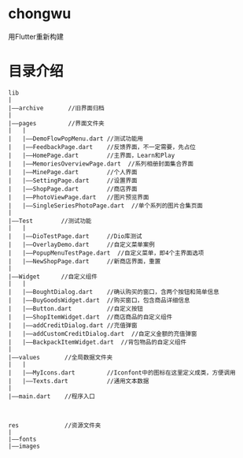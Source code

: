 # chongwu

用Flutter重新构建

# 目录介绍

    lib
    |
    |——archive       //旧界面归档
    |
    |——pages         //界面文件夹
    |   |
    |   |——DemoFlowPopMenu.dart //测试功能用
    |   |——FeedbackPage.dart    //反馈界面，不一定需要，先占位
    |   |——HomePage.dart        //主界面，Learn和Play
    |   |——MemoriesOverviewPage.dart  //系列相册封面集合界面
    |   |——MinePage.dart        //个人界面
    |   |——SettingPage.dart     //设置界面
    |   |——ShopPage.dart        //商店界面
    |   |——PhotoViewPage.dart   //图片预览界面
    |   |——SingleSeriesPhotoPage.dart  //单个系列的图片合集页面
    |
    |——Test        //测试功能
    |   |
    |   |——DioTestPage.dart     //Dio库测试
    |   |——OverlayDemo.dart     //自定义菜单案例
    |   |——PopupMenuTestPage.dart  //自定义菜单，即4个主界面选项
    |   |——NewShopPage.dart     //新商店界面，重置
    |
    |——Widget      //自定义组件
    |   |
    |   |——BoughtDialog.dart    //确认购买的窗口，含两个按钮和简单信息
    |   |——BuyGoodsWidget.dart  //购买窗口，包含商品详细信息
    |   |——Button.dart          //自定义按钮
    |   |——ShopItemWidget.dart  //商店商品的自定义组件
    |   |——addCreditDialog.dart //充值弹窗
    |   |——addCustomCreditDialog.dart  //自定义金额的充值弹窗
    |   |——BackpackItemWidget.dart  //背包物品的自定义组件
    |
    |——values       //全局数据文件夹
    |   |
    |   |——MyIcons.dart         //Iconfont中的图标在这里定义成类，方便调用
    |   |——Texts.dart           //通用文本数据
    |
    |——main.dart    //程序入口



    res             //资源文件夹
    |
    |——fonts
    |——images
